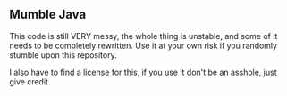 Mumble Java
-----------

This code is still VERY messy, the whole thing is unstable, and some of it needs to be completely rewritten. Use it at your own risk if you randomly stumble upon this repository.

I also have to find a license for this, if you use it don't be an asshole, just give credit.
